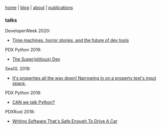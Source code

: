  [home](README.html) | [blog](blog.html) | [about](about.html) | [publications](publications.html)

### talks

DeveloperWeek 2020:

- [Time machines, horror stories, and the future of dev tools](slides/2020/time_machines_horror_stories_and_the_future_of_dev_tools.pdf)

PDX Python 2019:

- [The Super(stitious) Dev](slides/2019/the_superstitious_dev.pdf)

SeaGL 2018:

- [It's properties all the way down! Narrowing in on a property test's input space.](slides/2018/properties_all_the_way_down_seagl2018.pdf)

PDX Python 2018:

- [CAN we talk Python?](slides/2018/can_we_talk_python_pdxpython_jul_2018.pdf)

PDXRust 2018:

- [Writing Software That's Safe Enough To Drive A Car](slides/2018/writing_software_safe_enough_pdxrust_jul_2018.pdf)